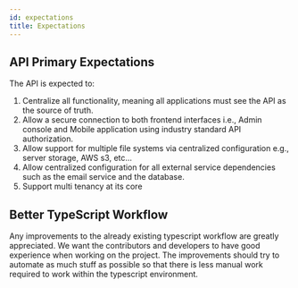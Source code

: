 ```yaml
---
id: expectations
title: Expectations
---
```


## API Primary Expectations

The API is expected to:

1. Centralize all functionality, meaning all applications must see the API as the source of truth.
2. Allow a secure connection to both frontend interfaces i.e., Admin console and Mobile application using industry standard API authorization.
3. Allow support for multiple file systems via centralized configuration e.g., server storage, AWS s3, etc...
4. Allow centralized configuration for all external service dependencies such as the email service and the database.
5. Support multi tenancy at its core

## Better TypeScript Workflow

Any improvements to the already existing typescript workflow are greatly appreciated. We want the contributors and developers to have good experience when working on the project. The improvements should try to automate as much stuff as possible so that there is less manual work required to work within the typescript environment.
